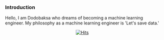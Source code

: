 ### Introduction
Hello, I am Dodobaksa who dreams of becoming a machine learning engineer.
My philosophy as a machine learning engineer is 'Let's save data.'

  <div align=center>
	
  [![Hits](https://hits.sh/github.com/Dodobaksa.svg)](https://hits.sh/github.com/Dodobaksa/)
	
  </div>
